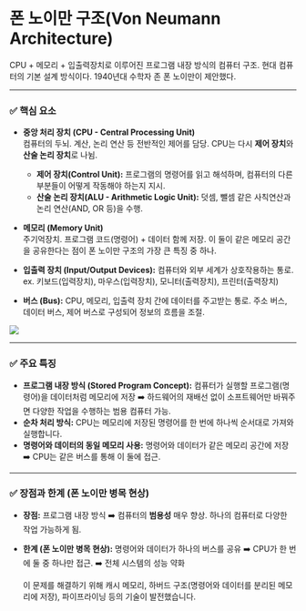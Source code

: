 # 폰 노이만 구조(Von Neumann Architecture)

CPU + 메모리 + 입출력장치로 이루어진 프로그램 내장 방식의 컴퓨터 구조. 현대 컴퓨터의 기본 설계 방식이다.  1940년대 수학자 존 폰 노이만이 제안했다. 

---

 ### :white_check_mark: 핵심 요소

* **중앙 처리 장치 (CPU - Central Processing Unit)<br>** 컴퓨터의 두뇌. 계산, 논리 연산 등 전반적인 제어를 담당. CPU는 다시 **제어 장치**와 **산술 논리 장치**로 나뉨.
    * **제어 장치(Control Unit):** 프로그램의 명령어를 읽고 해석하며, 컴퓨터의 다른 부분들이 어떻게 작동해야 하는지 지시.
    * **산술 논리 장치(ALU - Arithmetic Logic Unit):** 덧셈, 뺄셈 같은 사칙연산과 논리 연산(AND, OR 등)을 수행.
      
* **메모리 (Memory Unit)** <br>주기억장치. 프로그램 코드(명령어) + 데이터 함께 저장. 이 둘이 같은 메모리 공간을 공유한다는 점이 폰 노이만 구조의 가장 큰 특징 중 하나.

* **입출력 장치 (Input/Output Devices):** 컴퓨터와 외부 세계가 상호작용하는 통로. ex. 키보드(입력장치), 마우스(입력장치), 모니터(출력장치), 프린터(출력장치)

* **버스 (Bus):** CPU, 메모리, 입출력 장치 간에 데이터를 주고받는 통로. 주소 버스, 데이터 버스, 제어 버스로 구성되어 정보의 흐름을 조절.
  
<img src="https://img1.daumcdn.net/thumb/R800x0/?scode=mtistory2&fname=https%3A%2F%2Fblog.kakaocdn.net%2Fdn%2FbsHf4w%2FbtsluUrPQq2%2FokaSDzSzeCc3oYh0UiunO0%2Fimg.png">

---

### :white_check_mark: 주요 특징

* **프로그램 내장 방식 (Stored Program Concept):** 컴퓨터가 실행할 프로그램(명령어)을 데이터처럼 메모리에 저장 :arrow_right: 하드웨어의 재배선 없이 소프트웨어만 바꿔주면 다양한 작업을 수행하는 범용 컴퓨터 가능.
* **순차 처리 방식:** CPU는 메모리에 저장된 명령어를 한 번에 하나씩 순서대로 가져와 실행합니다.
* **명령어와 데이터의 동일 메모리 사용:** 명령어와 데이터가 같은 메모리 공간에 저장 :arrow_right: CPU는 같은 버스를 통해 이 둘에 접근.

---

### :white_check_mark: 장점과 한계 (폰 노이만 병목 현상)

* **장점:** 프로그램 내장 방식 :arrow_right: 컴퓨터의 **범용성** 매우 향상. 하나의 컴퓨터로 다양한 작업 가능하게 됨.
* **한계 (폰 노이만 병목 현상):** 명령어와 데이터가 하나의 버스를 공유 :arrow_right: CPU가 한 번에 둘 중 하나만 접근. :arrow_right: 전체 시스템의 성능 약화
  
  이 문제를 해결하기 위해 캐시 메모리, 하버드 구조(명령어와 데이터를 분리된 메모리에 저장), 파이프라이닝 등의 기술이 발전했습니다.
